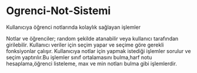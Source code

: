 # Ogrenci-Not-Sistemi
Kullanıcıya öğrenci notlarında kolaylık sağlayan işlemler

Notlar ve öğrenciler; random şekilde atanabilir veya kullanıcı tarafından girilebilir. 
Kullanıcı veriler için seçim yapar ve seçime göre gerekli fonksiyonlar çalışır.
Kullanıcıya notlar için yapmak istediği işlemler sorulur ve seçim yaptırılır.Bu işlemler sınıf ortalamasını bulma,harf notu hesaplama,öğrenci listeleme, max ve min notları bulma gibi işlemlerdir.


